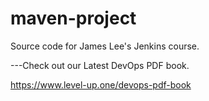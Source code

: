 
# maven-project
Source code for James Lee's Jenkins course.

---Check out our Latest DevOps PDF book.

https://www.level-up.one/devops-pdf-book
